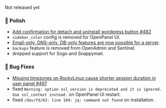 Not released yet

### 💅 Polish
- [Add confirmation for detach and uninstall wordpress button #482](https://github.com/stefanpejcic/OpenPanel/discussions/482)
- `sidebar_color` config is removed for OpenPanel UI.
- [Email-only, DNS-only, DB-only features are now possible for a server](https://github.com/stefanpejcic/OpenPanel/issues/493#issuecomment-2890913088).
- `backups` feature is removed from OpenAdmin and Sentinel.
- dropped support for Sogo and Snappymail.


### 🐛 Bug Fixes
- [Missing timezones on RockyLinux cause shorter session duration in user panel #497](https://github.com/stefanpejcic/OpenPanel/issues/497)
- fixed `Warning: option ssl_version is deprecated and it is ignored. Use ssl_context instead.` on OpenPanel UI restart.
- fixed `/dev/fd/63: line 184: jq: command not found` on installation.
